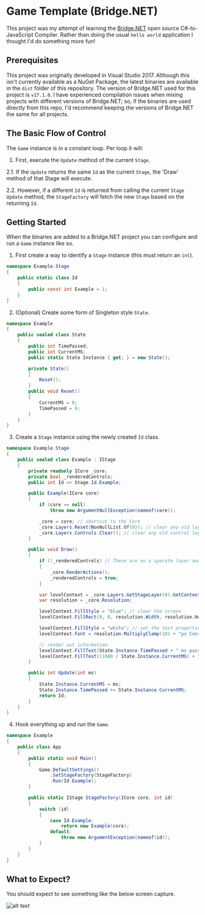 # Game Template (Bridge.NET)

This project was my attempt of learning the [Bridge.NET](http://bridge.net/) open source C#-to-JavaScript Compiler. Rather than doing the usual `hello world` application I thought I'd do something more fun!


## Prerequisites

This project was originally developed in Visual Studio 2017. Although this isn't currently available as a NuGet Package, the latest binaries are available in the `dist` folder of this repository. The version of Bridge.NET used for this project is `v17.1.0`. I have experienced compilation issues when mixing projects with different versions of Bridge.NET; so, if the binaries are used directly from this repo, I'd recommend keeping the versions of Bridge.NET the same for all projects.


## The Basic Flow of Control

The `Game` instance is in a constant loop. Per loop it will:

1. First, execute the `Update` method of the current `Stage`.

2.1. If the `Update` returns the same `Id` as the current `Stage`, the 'Draw' method of that Stage will execute.

2.2. However, if a different `Id` is returned from calling the current `Stage` `Update` method, the `StageFactory` will fetch the new `Stage` based on the returning `Id`.


## Getting Started

When the binaries are added to a Bridge.NET project you can configure and run a `Game` instance like so.

1. First create a way to identify a `Stage` instance (this must return an `int`).
```csharp
namespace Example.Stage
{
	public static class Id
	{
		public const int Example = 1;
	}
}
```

2. (Optional) Create some form of Singleton style `State`.
```csharp
namespace Example
{
	public sealed class State
	{
		public int TimePassed;
		public int CurrentMS;
		public static State Instance { get; } = new State();

		private State()
		{
			Reset();
		}
		public void Reset()
		{
			CurrentMS = 0;
			TimePassed = 0;
		}
	}
}
```


3. Create a `Stage` instance using the newly created `Id` class.
```csharp
namespace Example.Stage
{
	public sealed class Example : IStage
	{
		private readonly ICore _core;
		private bool _renderedControls;
		public int Id => Stage.Id.Example;

		public Example(ICore core)
		{
			if (core == null)
				throw new ArgumentNullException(nameof(core));

			_core = core; // shortcut to the Core
			_core.Layers.Reset(NonNullList.Of(0)); // clear any old layers
			_core.Layers.Controls.Clear(); // clear any old control layers
		}

		public void Draw()
		{
			if (!_renderedControls) // These are on a sperate layer and therefore only need to be rendered once.
			{
				_core.RenderActions();
				_renderedControls = true;
			}

			var levelContext = _core.Layers.GetStageLayer(0).GetContext();
			var resolution = _core.Resolution;

			levelContext.FillStyle = "blue"; // clear the screen
			levelContext.FillRect(0, 0, resolution.Width, resolution.Height);

			levelContext.FillStyle = "white"; // set the text properties
			levelContext.Font = resolution.MultiplyClamp(10) + "px Consolas";

			// render out information
			levelContext.FillText(State.Instance.TimePassed + " ms passed", resolution.MultiplyClamp(10), resolution.MultiplyClamp(10));
			levelContext.FillText((1000 / State.Instance.CurrentMS) + " FPS", resolution.MultiplyClamp(10), resolution.MultiplyClamp(30));
		}

		public int Update(int ms)
		{
			State.Instance.CurrentMS = ms;
			State.Instance.TimePassed += State.Instance.CurrentMS;
			return Id;
		}
	}
}

```


4. Hook everything up and run the `Game`.

```csharp
namespace Example
{
	public class App
	{
		public static void Main()
		{
			Game.DefaultSettings()
				.SetStageFactory(StageFactory)
				.Run(Id.Example);
		}

		public static IStage StageFactory(ICore core, int id)
		{
			switch (id)
			{
				case Id.Example:
					return new Example(core);
				default:
					throw new ArgumentException(nameof(id));
			}
		}
	}
}
```


## What to Expect?

You should expect to see something like the below screen capture.

![alt text](https://raw.githubusercontent.com/raspware/game-template-bridge.net/42a8abbd20772e38d8ae9526eb86b1acbc5c34cd/screencapture.png?token=ABTB73YQVCQ6ZEO75NDQHCS6JVBI2 "Screen Capture")
